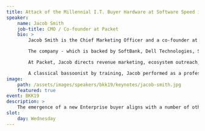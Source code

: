 ```yaml
---
title: Attack of the Millennial I.T. Buyer Hardware at Software Speed in the Age of GitHub
speaker:
    name: Jacob Smith
    job-title: CMO / Co-founder at Packet
    bio: >
        Jacob Smith is the Chief Marketing Officer and a co-founder at Packet, a NYC-based startup that specializes in automating fundamental infrastructure. 

        The company - which is backed by SoftBank, Dell Technologies, Samsung, Battery Ventures, and Third Point Capital - provides x86 and Arm bare metal compute to developers, SaaS companies and Fortune 50's through its Public Cloud, Enterprise (On-Premises) and Edge solutions.

        At Packet, Jacob directs revenue marketing, ecosystem outreach, and strategic alliances. In 2017, he worked with Arm to create the WorksOnArm ecosystem enablement program.

        A classical bassoonist by training, Jacob performed as a professional opera musician and ran a digital marketing firm before starting Packet with his twin brother Zac in 2014. He lives in Vermont with his wife Meghan, and sons Rory and Duncan.
image:
    path: /assets/images/speakers/bkk19/keynotes/jacob-smith.jpg
    featured: true
event: BKK19
description: >
    The emergence of a new Enterprise buyer aligns with a number of other shifts that are reshaping our $1 trillion technology ecosystem - the move to a disaggregated architecture, a rise in developer power, the growing influence of open source, and massive investments in silicon, data centers, and wireless. This talk will explore the opportunities and risks, and why ecosystem chops are more important than ever.  
slot:
    day: Wednesday
---
```

